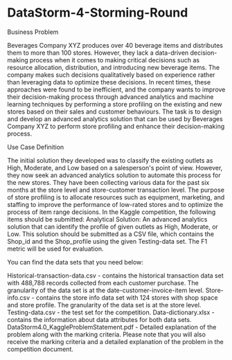 # DataStorm-4-Storming-Round

Business Problem

Beverages Company XYZ produces over 40 beverage items and distributes them to more than 100 stores. However, they lack a data-driven decision-making process when it comes to making critical decisions such as resource allocation, distribution, and introducing new beverage items. The company makes such decisions qualitatively based on experience rather than leveraging data to optimize these decisions. In recent times, these approaches were found to be inefficient, and the company wants to improve their decision-making process through advanced analytics and machine learning techniques by performing a store profiling on the existing and new stores based on their sales and customer behaviours. The task is to design and develop an advanced analytics solution that can be used by Beverages Company XYZ to perform store profiling and enhance their decision-making process.

Use Case Definition

The initial solution they developed was to classify the existing outlets as High, Moderate, and Low based on a salesperson's point of view. However, they now seek an advanced analytics solution to automate this process for the new stores. They have been collecting various data for the past six months at the store level and store-customer transaction level. The purpose of store profiling is to allocate resources such as equipment, marketing, and staffing to improve the performance of low-rated stores and to optimize the process of item range decisions.
In the Kaggle competition, the following items should be submitted:
Analytical Solution: An advanced analytics solution that can identify the profile of given outlets as High, Moderate, or Low. This solution should be submitted as a CSV file, which contains the Shop_id and the Shop_profile using the given Testing-data set. The F1 metric will be used for evaluation.

You can find the data sets that you need below:

Historical-transaction-data.csv - contains the historical transaction data set with 488,788 records collected from each customer purchase. The granularity of the data set is at the date-customer-invoice-item level.
Store-info.csv - contains the store info data set with 124 stores with shop space and store profile. The granularity of the data set is at the store level.
Testing-data.csv - the test set for the competition.
Data-dictionary.xlsx - contains the information about data attributes for both data sets.
DataStorm4.0_KaggleProblemStatement.pdf - Detailed explanation of the problem along with the marking criteria.
Please note that you will also receive the marking criteria and a detailed explanation of the problem in the competition document.
